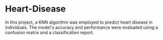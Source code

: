 # Heart-Disease
In this project, a KNN algorithm was employed to predict heart disease in individuals. The model's accuracy and performance were evaluated using a confusion matrix and a classification report.
